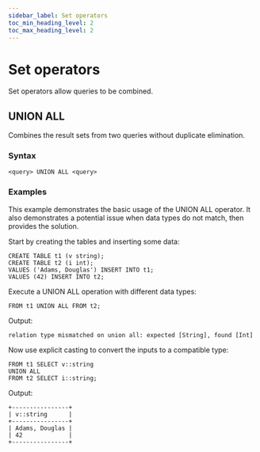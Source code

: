 ```yaml
---
sidebar_label: Set operators
toc_min_heading_level: 2
toc_max_heading_level: 2
---
```


# Set operators

Set operators allow queries to be combined.

## UNION ALL

Combines the result sets from two queries without duplicate elimination.

### Syntax

```scopeql
<query> UNION ALL <query>
```

### Examples

This example demonstrates the basic usage of the UNION ALL operator. It also demonstrates a potential issue when data types do not match, then provides the solution.

Start by creating the tables and inserting some data:

```scopeql
CREATE TABLE t1 (v string);
CREATE TABLE t2 (i int);
VALUES ('Adams, Douglas') INSERT INTO t1;
VALUES (42) INSERT INTO t2;
```

Execute a UNION ALL operation with different data types:

```scopeql
FROM t1 UNION ALL FROM t2;
```

Output:

```
relation type mismatched on union all: expected [String], found [Int]
```

Now use explicit casting to convert the inputs to a compatible type:

```scopeql
FROM t1 SELECT v::string
UNION ALL
FROM t2 SELECT i::string;
```

Output:

```
+----------------+
| v::string      |
+----------------+
| Adams, Douglas |
| 42             |
+----------------+
```
